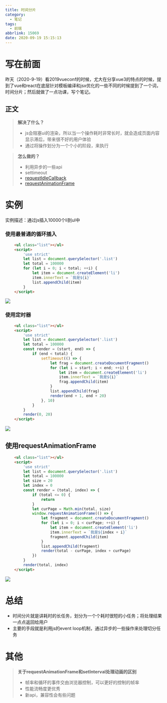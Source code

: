 ```yaml
---
title: 时间分片
category:
  - 笔记
tags:
  - 前端
abbrlink: 15069
date: 2020-09-19 15:15:13
---
```


# 写在前面
昨天（2020-9-19）看2019vueconf的时候，尤大在分享vue3的特点的时候，提到了vue和react在底层针对模板编译和jsx优化的一些不同的时候提到了一个词，时间分片；然后就做了一点功课，写个笔记。

<!-- more -->

## 正文
> **解决了什么？**
>- js会阻塞ui的渲染，所以当一个操作耗时非常长时，就会造成页面内容显示滞后，带来很不好的用户体验
>- 通过将操作划分为一个个小的阶段，来执行

> **怎么做的？**
>- 利用异步的一些api
>- settimeout
>- [requestIdleCallback](https://developer.mozilla.org/zh-CN/docs/Web/API/Window/requestIdleCallback)
>- [requestAnimationFrame](https://developer.mozilla.org/zh-CN/docs/Web/API/Window/requestAnimationFrame)

# 实例
实例描述：通过js插入10000个li到ul中
### 使用最普通的循环插入
```html
    <ul class="list"></ul>
    <script>
        'use strict'
        let list = document.querySelector('.list')
        let total = 100000
        for (let i = 0; i < total; ++i) {
            let item = document.createElement('li')
            item.innerText = `我是${i}`
            list.appendChild(item)
        }
    </script>
```
![](http://img.shuaxinjs.cn//shijianfenpian-3.png)


### 使用定时器
```html
    <ul class="list"></ul>
    <script>
        'use strict'
        let list = document.querySelector('.list')
        let total = 100000
        const render = (start, end) => {
            if (end < total) {
                setTimeout(() => {
                    let frag = document.createDocumentFragment()
                    for (let i = start; i < end; ++i) {
                        let item = document.createElement('li')
                        item.innerText = `我是${i}`
                        frag.appendChild(item)
                    }
                    list.appendChild(frag)
                    render(end + 1, end + 20)
                }, 10)
            }
        }
        render(0, 20)
    </script>
```
![](http://img.shuaxinjs.cn//shijianfenpian-1.png)

## 使用requestAnimationFrame
```html
    <ul class="list"></ul>
    <script>
        'use strict'
        let list = document.querySelector('.list')
        let total = 100000
        let size = 20
        let index = 0
        const render = (total, index) => {
            if (total <= 0) {
                return
            }
            let curPage = Math.min(total, size)
            window.requestAnimationFrame(() => {
                let fragment = document.createDocumentFragment()
                for (let i = 0; i < curPage; ++i) {
                    let item = document.createElement('li')
                    item.innerText = `我是${index + i}`
                    fragment.appendChild(item)
                }
                list.appendChild(fragment)
                render(total - curPage, index + curPage)
            })
        }
        render(total, index)
    </script>
```
![](http://img.shuaxinjs.cn//shijianfenpian-2.png)


# 总结
- 时间分片就是讲耗时的长任务，划分为一个个耗时很短的小任务；将处理结果一点点返回给用户
- 主要的手段就是利用js的event loop机制，通过异步的一些操作来处理切分任务

# 其他
> **关于requestAnimationFrame和setInterval处理动画的区别**
>- 帧率和循环的事件交由浏览器控制，可以更好的控制的帧率
>- 性能流畅度更优秀
>- 新api，兼容性会有些问题

